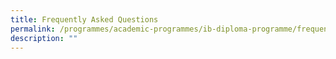 ```yaml
---
title: Frequently Asked Questions
permalink: /programmes/academic-programmes/ib-diploma-programme/frequently-asked-questions/
description: ""
---
```

